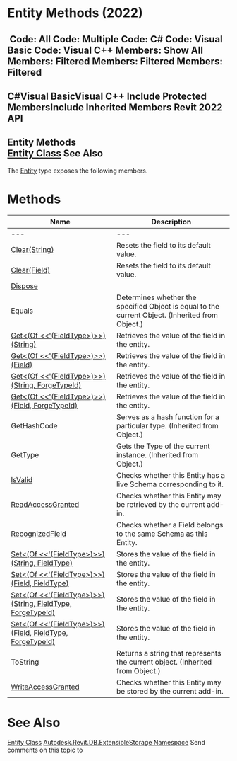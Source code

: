 # Entity Methods (2022)

﻿
 Code: All Code: Multiple Code: C# Code: Visual Basic Code: Visual C++  Members: Show All Members: Filtered Members: Filtered Members: Filtered   
---  
C#Visual BasicVisual C++
Include Protected MembersInclude Inherited Members
Revit 2022 API  
---  
Entity Methods  
[Entity Class](cf17f0e8-33bd-ef95-bf4b-e6298406f29b.md "Entity Class") See Also  
---  
The [Entity](cf17f0e8-33bd-ef95-bf4b-e6298406f29b.md "Entity Class") type exposes the following members.
# Methods
| Name | Description |
| --- | --- |
| --- | --- | --- |
| [Clear(String)](c88bab39-03cd-35e1-fc61-d2be7f365a97.md "Clear Method \(String\)") | Resets the field to its default value. |
| [Clear(Field)](3845e78b-0c8b-4f81-11fb-5f970891c435.md "Clear Method \(Field\)") | Resets the field to its default value. |
| [Dispose](6bc9f086-909b-29e4-d767-816d63b79521.md "Dispose Method") |
| Equals | Determines whether the specified Object is equal to the current Object. (Inherited from Object.) |
| [Get<(Of <<'(FieldType>)>>)(String)](335c9ebe-8d73-f9e7-631c-7a026972f364.md "Get\(FieldType\) Method \(String\)") | Retrieves the value of the field in the entity. |
| [Get<(Of <<'(FieldType>)>>)(Field)](3813febc-1c0b-fcae-e4fd-dbbdc3420b75.md "Get\(FieldType\) Method \(Field\)") | Retrieves the value of the field in the entity. |
| [Get<(Of <<'(FieldType>)>>)(String, ForgeTypeId)](e5aeaf12-d59f-49be-2da8-08ba044e1517.md "Get\(FieldType\) Method \(String, ForgeTypeId\)") | Retrieves the value of the field in the entity. |
| [Get<(Of <<'(FieldType>)>>)(Field, ForgeTypeId)](0bef4bf0-1b80-9e4b-d3ab-73df3bb952d4.md "Get\(FieldType\) Method \(Field, ForgeTypeId\)") | Retrieves the value of the field in the entity. |
| GetHashCode | Serves as a hash function for a particular type.  (Inherited from Object.) |
| GetType | Gets the Type of the current instance. (Inherited from Object.) |
| [IsValid](80267c39-5a68-d120-425a-835efbeb9b61.md "IsValid Method") | Checks whether this Entity has a live Schema corresponding to it. |
| [ReadAccessGranted](48da6574-2d80-d7da-b05d-9743a71e93c6.md "ReadAccessGranted Method") | Checks whether this Entity may be retrieved by the current add-in. |
| [RecognizedField](4ba0ba57-2a35-a5e7-ec21-57af6808da73.md "RecognizedField Method") | Checks whether a Field belongs to the same Schema as this Entity. |
| [Set<(Of <<'(FieldType>)>>)(String, FieldType)](2e527edb-f6cf-0d06-49b9-b3d94075fec5.md "Set\(FieldType\) Method \(String, FieldType\)") | Stores the value of the field in the entity. |
| [Set<(Of <<'(FieldType>)>>)(Field, FieldType)](fef836d9-61bf-4acb-cdeb-7f03d7f23a51.md "Set\(FieldType\) Method \(Field, FieldType\)") | Stores the value of the field in the entity. |
| [Set<(Of <<'(FieldType>)>>)(String, FieldType, ForgeTypeId)](e891846a-3d9b-5396-b81a-33ed1f46ada4.md "Set\(FieldType\) Method \(String, FieldType, ForgeTypeId\)") | Stores the value of the field in the entity. |
| [Set<(Of <<'(FieldType>)>>)(Field, FieldType, ForgeTypeId)](19ac9b7f-6260-afa1-1495-a42043426e72.md "Set\(FieldType\) Method \(Field, FieldType, ForgeTypeId\)") | Stores the value of the field in the entity. |
| ToString | Returns a string that represents the current object. (Inherited from Object.) |
| [WriteAccessGranted](c2fb6fe9-83e5-87a7-58a9-57dce4962fba.md "WriteAccessGranted Method") | Checks whether this Entity may be stored by the current add-in. |

# See Also
[Entity Class](cf17f0e8-33bd-ef95-bf4b-e6298406f29b.md "Entity Class")
[Autodesk.Revit.DB.ExtensibleStorage Namespace](79486a74-376c-9555-c873-45d5a750f051.md "Autodesk.Revit.DB.ExtensibleStorage Namespace")
Send comments on this topic to 